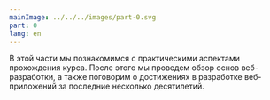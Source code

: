 ```yaml
---
mainImage: ../../../images/part-0.svg
part: 0
lang: en
---
```


<div class="intro">

В этой части мы познакомимся с практическими аспектами прохождения курса. После этого мы проведем обзор основ веб-разработки, а также поговорим о достижениях в разработке веб-приложений за последние несколько десятилетий.

</div>